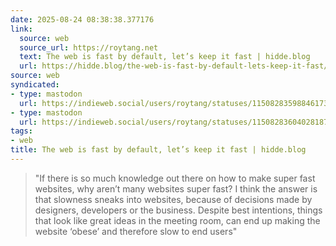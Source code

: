 ```yaml
---
date: 2025-08-24 08:38:38.377176
link:
  source: web
  source_url: https://roytang.net
  text: The web is fast by default, let’s keep it fast | hidde.blog
  url: https://hidde.blog/the-web-is-fast-by-default-lets-keep-it-fast/
source: web
syndicated:
- type: mastodon
  url: https://indieweb.social/users/roytang/statuses/115082835988461736
- type: mastodon
  url: https://indieweb.social/users/roytang/statuses/115082836040281876
tags:
- web
title: The web is fast by default, let’s keep it fast | hidde.blog
---
```


> "If there is so much knowledge out there on how to make super fast websites, why aren’t many websites super fast? I think the answer is that slowness sneaks into websites, because of decisions made by designers, developers or the business. Despite best intentions, things that look like great ideas in the meeting room, can end up making the website ‘obese’ and therefore slow to end users"